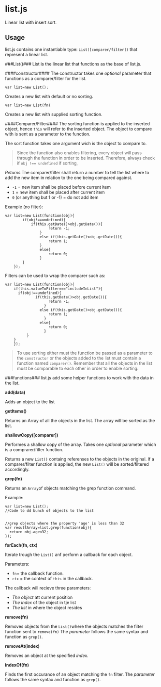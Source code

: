 list.js
=======
Linear list with insert sort.

  Usage
---------
list.js contains one instantiable type: ```List([comparer/filter])``` that represent a linear list. 

###List()###
List is the linear list that functions as the base of list.js.

####constructor####
The constructor takes one _optional_ parameter that functions as a comparer/filter for the list.
````
var list=new List();
````
Creates a new list with default or no sorting.
```
var list=new List(fn)
```
Creates a new list with supplied sorting function.

####Comparer/Filter####
The sorting function is applied to the inserted object, hence ```this``` will refer to the inserted object. 
The object to compare with is sent as a parameter to the function.

The sort function takes one argument wich is the object to compare to.
>Since the function also enables filtering, every object will pass through the function in order to be inserted.
Therefore, always check if ```obj !== undefined``` if sorting,

_Returns_
The comparer/filter shall return a number to tell the list where to add the new item in relation to the one being compared against.

* ```-1``` = new item shall be placed before current item
* ```1``` = new item shall be placed after current item
* ```0``` (or anything but 1 or -1) = do not add item

Example (no filter):
```
var list=new List(function(obj){
		if(obj!==undefined){
			if(this.getDate()>obj.getDate()){
					return -1;
				}
				else if(this.getDate()<obj.getDate()){
					return 1;
				}
				else{
					return 0;
				}
		}
	});
```
Filters can be used to wrap the comparer such as:
```
var list=new List(function(obj){
    if(this.valueToFilter==="includeInList"){
  	  if(obj!==undefined){
			  if(this.getDate()>obj.getDate()){
				  	return -1;
				  }
			  	else if(this.getDate()<obj.getDate()){
				  	return 1;
				  }
			  	else{
				  	return 0;
				  }
		  }
    }
	});
```
>To use sorting either must the function be passed as a parameter to the ```constructor``` or the objects added to the list must contain a function named ```comparer()```.
Remember that all the objects in the list must be comparable to each other in order to enable sorting.

###functions###
list.js add some helper functions to work with the data in the list.

**add(data)**

Adds an object to the list

**getItems()**

Returns an Array of all the objects in the list. The array will be sorted as the list.

**shallowCopy([comparer])**

Performes a shallow copy of the array.
Takes one _optional_ parameter which is a comprarer/filter function.

Returns a new ```List()``` containg referenses to the objects in the original. If a comparer/filter function is applied, the new ```List()```
will be sorted/filtered accordingly.

**grep(fn)**

Returns an ```Array```of objects matching the grep function command.

Example:
```
var list=new List();
//Code to dd bunch of objects to the list


//grep objects where the property 'age' is less than 32
var resultArray=list.grep(function(obj){
  return obj.age<32;
});
```

**forEach(fn, ctx)**

Iterate trough the ```List()``` anf perform a callback for each object.

Parameters:
* ```fn```= the callback function.
* ```ctx``` = the context of ```this``` in the callback.

The callback will recieve three parameters:
* _The object_ att current position
* _The index_ of the object in tje list
* _The list_ in where the object resides

**remove(fn)**

Removes objects from the ```List()```where the objects matches the filter function sent to ```remove(fn)```
The _parameter_ follows the same syntax and function as ```grep()```.

**removeAt(index)**

Removes an object at the specified _index_.

**indexOf(fn)**

Finds the first occurance of an object matching the ```fn``` filter.
The _parameter_ follows the same syntax and function as ```grep()```.







